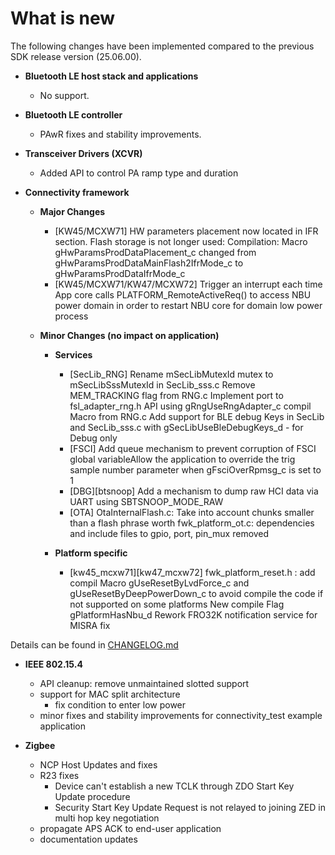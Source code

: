 # What is new

The following changes have been implemented compared to the previous SDK release version \(25.06.00\).


-   **Bluetooth LE host stack and applications**
    -   No support.

-   **Bluetooth LE controller**
    -   PAwR fixes and stability improvements.

-   **Transceiver Drivers (XCVR)**
    -   Added API to control PA ramp type and duration

-   **Connectivity framework**

    -   **Major Changes**
        -   [KW45/MCXW71] HW parameters placement now located in IFR section. Flash storage is not longer used:
            Compilation: Macro gHwParamsProdDataPlacement_c changed from gHwParamsProdDataMainFlash2IfrMode_c to gHwParamsProdDataIfrMode_c
        -   [KW45/MCXW71/KW47/MCXW72] Trigger an interrupt each time App core calls PLATFORM_RemoteActiveReq() to access NBU power domain in order to restart NBU core for domain low power process
    -   **Minor Changes (no impact on application)**

        -   **Services**
            - [SecLib_RNG]
              Rename mSecLibMutexId mutex to mSecLibSssMutexId in SecLib_sss.c
              Remove MEM_TRACKING flag from RNG.c
              Implement port to fsl_adapter_rng.h API using gRngUseRngAdapter_c compil Macro from RNG.c
              Add support for BLE debug Keys in SecLib and SecLib_sss.c with gSecLibUseBleDebugKeys_d - for Debug only
            - [FSCI] Add queue mechanism to prevent corruption of FSCI global variableAllow the application to override the trig sample number parameter when gFsciOverRpmsg_c is set to 1
            - [DBG][btsnoop] Add a mechanism to dump raw HCI data via UART using SBTSNOOP_MODE_RAW
            - [OTA]
              OtaInternalFlash.c: Take into account chunks smaller than a flash phrase worth
              fwk_platform_ot.c: dependencies and include files to gpio, port, pin_mux removed

        -   **Platform specific**
		    - [kw45_mcxw71][kw47_mcxw72]
              fwk_platform_reset.h : add compil Macro gUseResetByLvdForce_c and gUseResetByDeepPowerDown_c to avoid compile the code if not supported on some platforms
              New compile Flag gPlatformHasNbu_d
              Rework FRO32K notification service for MISRA fix

Details can be found in [CHANGELOG.md](../../../../../../middleware/wireless/framework/CHANGELOG.md)

-   **IEEE 802.15.4**
     - API cleanup: remove unmaintained slotted support
     - support for MAC split architecture
       - fix condition to enter low power
     - minor fixes and stability improvements for connectivity_test example application

-   **Zigbee**
      - NCP Host Updates and fixes
      - R23 fixes
        - Device can't establish a new TCLK through ZDO Start Key Update procedure
        - Security Start Key Update Request is not relayed to joining ZED in multi hop key negotiation
      - propagate APS ACK to end-user application
      - documentation updates
